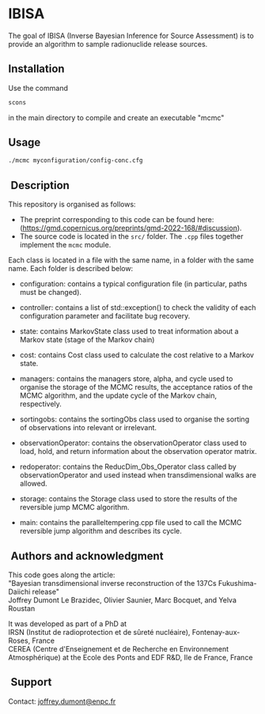 # IBISA

The goal of IBISA (Inverse Bayesian Inference for Source Assessment) is to provide an algorithm to
sample radionuclide release sources.



## Installation

Use the command
```bash
scons
```
in the main directory to compile and create an executable "mcmc"


## Usage

```bash
./mcmc myconfiguration/config-conc.cfg
```

##  Description

This repository is organised as follows:
- The preprint corresponding to this code can be found here: (https://gmd.copernicus.org/preprints/gmd-2022-168/#discussion).
- The source code is located in the `src/` folder. The `.cpp` files together
implement the `mcmc` module. 

Each class is located in a file with the same name, in a folder with the same name.
Each folder is described below:

- configuration: contains a typical configuration file (in particular, paths must be changed).

- controller: contains a list of std::exception() to check the validity of each configuration parameter and facilitate bug recovery.

- state: contains MarkovState class used to treat information about a Markov state (stage of the Markov chain)

- cost: contains Cost class used to calculate the cost relative to a Markov state.

- managers: contains the managers store, alpha, and cycle used to organise the storage of the MCMC results, the acceptance ratios of the MCMC algorithm, and the update cycle of the Markov chain, respectively.

- sortingobs: contains the sortingObs class used to organise the sorting of observations into relevant or irrelevant.

- observationOperator: contains the observationOperator class used to load, hold, and return information about the observation operator matrix.

- redoperator: contains the ReducDim_Obs_Operator class called by observationOperator and used instead when transdimensional walks are allowed.

- storage: contains the Storage class used to store the results of the reversible jump MCMC algorithm.

- main: contains the paralleltempering.cpp file used to call the MCMC reversible jump algorithm and describes its cycle.

##  Authors and acknowledgment

This code goes along the article:   
"Bayesian transdimensional inverse reconstruction of the 137Cs Fukushima-Daiichi release"     
Joffrey Dumont Le Brazidec, Olivier Saunier, Marc Bocquet, and Yelva Roustan    

It was developed as part of a PhD at   
IRSN (Institut de radioprotection et de sûreté nucléaire), Fontenay-aux-Roses, France   
CEREA (Centre d'Enseignement et de Recherche en Environnement Atmosphérique) at the Ecole des Ponts and EDF R&D, Ile de France, France    

##  Support

Contact: joffrey.dumont@enpc.fr
